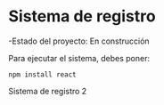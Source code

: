 <h1>Sistema de registro</h1>

  -Estado del proyecto: En construcción
    
Para ejecutar el sistema, debes poner:

```npm install react```

Sistema de registro 2
